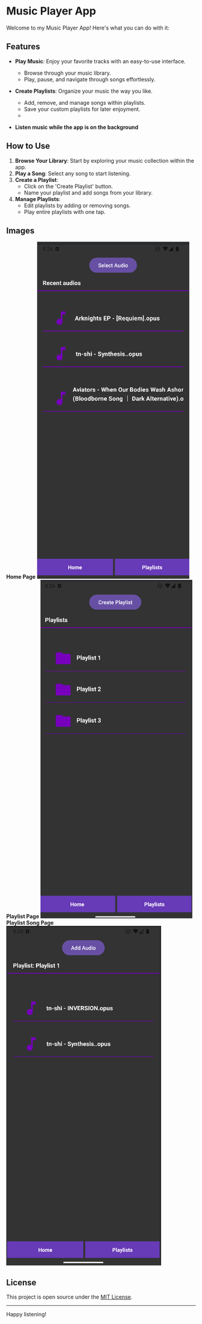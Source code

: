 # Music Player App

Welcome to my Music Player App! Here's what you can do with it:

## Features

- **Play Music**: Enjoy your favorite tracks with an easy-to-use interface.
  - Browse through your music library.
  - Play, pause, and navigate through songs effortlessly.

- **Create Playlists**: Organize your music the way you like.
  - Add, remove, and manage songs within playlists.
  - Save your custom playlists for later enjoyment.
  - 
- **Listen music while the app is on the background**

## How to Use

1. **Browse Your Library**: Start by exploring your music collection within the app.
2. **Play a Song**: Select any song to start listening.
3. **Create a Playlist**: 
   - Click on the 'Create Playlist' button.
   - Name your playlist and add songs from your library.
4. **Manage Playlists**: 
   - Edit playlists by adding or removing songs.
   - Play entire playlists with one tap.

## Images
**Home Page**
![App Screenshot](homePage.jpg)
**Playlist Page**
![App Screenshot](Playlist.jpg)
**Playlist Song Page**
![App Screenshot](playlistSong.jpg)

## License

This project is open source under the [MIT License](LICENSE).

---

Happy listening!
